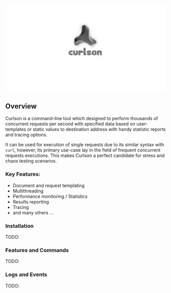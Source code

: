 ![curlson](docs/logo_large.png)

## Overview
Curlson is a command-line tool which designed to perform thousands of concurrent requests per second with specified data based 
on user-templates or static values to destination address with handy statistic reports and tracing options.

It can be used for execution of single requests due to its similar syntax with `curl`, however, its primary use-case lay in the field of 
frequent concurrent requests executions. This makes Curlson a perfect candidate for stress and chaos 
testing scenarios.


### Key Features:
- Document and request templating
- Multithreading
- Performance monitoring / Statistics 
- Results reporting 
- Tracing
- and many others ... 

### Installation
TODO:

### Features and Commands
TODO:

### Logs and Events
TODO:
